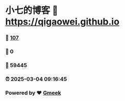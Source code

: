 # 小七的博客 :link: https://qigaowei.github.io 
### :page_facing_up: [107](https://qigaowei.github.io/tag.html) 
### :speech_balloon: 0 
### :hibiscus: 59445 
### :alarm_clock: 2025-03-04 09:16:45 
### Powered by :heart: [Gmeek](https://github.com/Meekdai/Gmeek)
